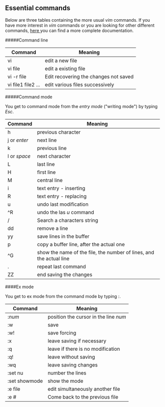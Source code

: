 
## Essential commands

Below are three tables containing the more usual *vim* commands. If you have more interest in *vim* commands or you are looking for other different commands, [here ](http://www.cs.rit.edu/~cslab/vi.html) you can find a more complete documentation.

#####Command line

| **Command** | **Meaning** |
|---------------|---------------|
|vi | edit a new file |
|vi file| edit a existing file|
|vi -r file| Edit recovering the changes not saved|
|vi file1 file2 ...|edit various files successively|

#####Command mode

You get to command mode from the *entry mode* ("writing mode") by typing *Esc*.

| **Command** | **Meaning** |
|---------------|---------------|
|h | previous character|
|j or *enter* | next line|
|k|previous line|
|l or *space* | next character|
|L| last line|
|H| first line|
|M| central line|
|i | text entry - inserting|
|R| text entry - replacing |
|u| undo last modification|
|^R| undo the las *u* command|
|/ |Search a characters string|
|dd| remove a line|
|yy| save lines in the buffer|
|p|copy a buffer line, after the actual one|
|^G| show the name of the file, the number of lines, and the actual line|
|.|repeat last command
|ZZ| end saving the changes|

####Ex mode

You get to ex mode from the command mode by typing *:*.

| **Command** | **Meaning** |
|---------------|---------------|
|:*num*| position the cursor in the line *num* |
|:w | save|
|:w! | save forcing|
|:x| leave saving if necessary |
|:q|leave if there is no modification|
|:q!|leave without saving|
|:wq| leave saving changes|
|:set nu | number the lines|
|:set showmode|show the mode|
|:e file| edit simultaneously another file|
|:e #|Come back to the previous file|


